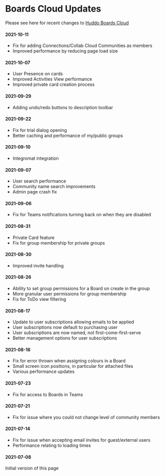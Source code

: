 # Boards Cloud Updates

Please see here for recent changes to [Huddo Boards Cloud](https://boards.huddo.com)

#### 2021-10-11
- Fix for adding Connections/Collab Cloud Communities as members
- Improved performance by reducing page load size

#### 2021-10-07
- User Presence on cards
- Improved Activities View performance
- Improved private card creation process

#### 2021-09-29
- Adding undo/redo buttons to description toolbar

#### 2021-09-22
- Fix for trial dialog opening
- Better caching and performance of my/public groups

#### 2021-09-10
- Integromat integration

#### 2021-09-07
- User search performance
- Community name search improvements
- Admin page crash fix

#### 2021-09-06
- Fix for Teams notifications turning back on when they are disabled

#### 2021-08-31
- Private Card feature
- Fix for group membership for private groups

#### 2021-08-30
- Improved invite handling

#### 2021-08-26
- Ability to set group permissions for a Board on create in the group
- More granular user permissions for group membership
- Fix for ToDo view filtering

#### 2021-08-17
- Update to user subscriptions allowing emails to be applied
- User subscriptions now default to purchasing user
- User subscriptions are now named, not first-come-first-serve
- Better management options for user subscriptions

#### 2021-08-16
- Fix for error thrown when assigning colours in a Board
- Small screen icon positions, in particular for attached files
- Various performance updates

#### 2021-07-23
- Fix for access to Boards in Teams

#### 2021-07-21
- Fix for issue where you could not change level of community members

#### 2021-07-14
- Fix for issue when accepting email invites for guest/external users
- Performance relating to loading times

#### 2021-07-08
Initial version of this page